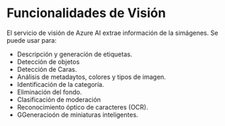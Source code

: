 # Funcionalidades de Visión

El servicio de visión de Azure AI extrae información de la simágenes. Se puede usar para: 

* Descripción y generación de etiquetas. 
* Detección de objetos
* Detección de Caras.
* Análisis de metadaytos, colores y tipos de imagen. 
* Identificación de la categoría. 
* Eliminación del fondo.
* Clasificación de moderación
* Reconocimiento óptico de caracteres (OCR).
* GGeneracioón de miniaturas inteligentes. 
